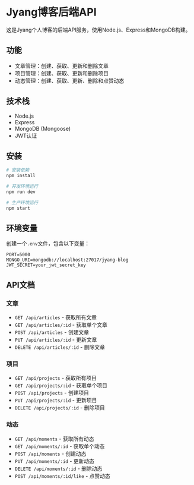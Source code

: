 # Jyang博客后端API

这是Jyang个人博客的后端API服务，使用Node.js、Express和MongoDB构建。

## 功能

- 文章管理：创建、获取、更新和删除文章
- 项目管理：创建、获取、更新和删除项目
- 动态管理：创建、获取、更新、删除和点赞动态

## 技术栈

- Node.js
- Express
- MongoDB (Mongoose)
- JWT认证

## 安装

```bash
# 安装依赖
npm install

# 开发环境运行
npm run dev

# 生产环境运行
npm start
```

## 环境变量

创建一个`.env`文件，包含以下变量：

```
PORT=5000
MONGO_URI=mongodb://localhost:27017/jyang-blog
JWT_SECRET=your_jwt_secret_key
```

## API文档

### 文章

- `GET /api/articles` - 获取所有文章
- `GET /api/articles/:id` - 获取单个文章
- `POST /api/articles` - 创建文章
- `PUT /api/articles/:id` - 更新文章
- `DELETE /api/articles/:id` - 删除文章

### 项目

- `GET /api/projects` - 获取所有项目
- `GET /api/projects/:id` - 获取单个项目
- `POST /api/projects` - 创建项目
- `PUT /api/projects/:id` - 更新项目
- `DELETE /api/projects/:id` - 删除项目

### 动态

- `GET /api/moments` - 获取所有动态
- `GET /api/moments/:id` - 获取单个动态
- `POST /api/moments` - 创建动态
- `PUT /api/moments/:id` - 更新动态
- `DELETE /api/moments/:id` - 删除动态
- `POST /api/moments/:id/like` - 点赞动态 